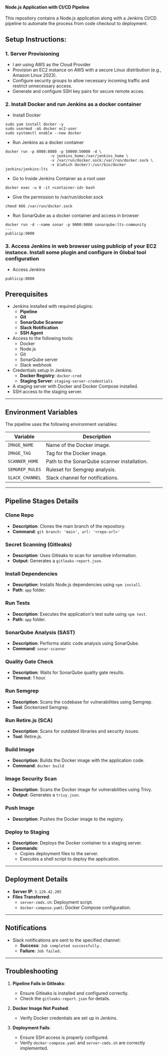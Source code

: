 #### Node.js Application with CI/CD Pipeline

This repository contains a Node.js application along with a Jenkins CI/CD pipeline to automate the process from code checkout to deployment.

## Setup Instructions:

### 1. Server Provisioning
- I am using AWS as the Cloud Provider
- Provision an EC2 instance on AWS with a secure Linux distribution (e.g., Amazon Linux 2023).
- Configure security groups to allow necessary incoming traffic and restrict unnecessary access.
- Generate and configure SSH key pairs for secure remote acces.

### 2. Install Docker and run Jenkins as a docker container
- Install Docker
```
sudo yum install docker -y
sudo usermod -aG docker ec2-user
sudo systemctl enable --now docker
```
- Run Jenkins as a docker container
```
docker run -p 8080:8080 -p 50000:50000 -d \
                    -v jenkins_home:/var/jenkins_home \
                    -v /var/run/docker.sock:/var/run/docker.sock \
                    -v $(which docker):/usr/bin/docker jenkins/jenkins:lts
```
- Go to Inside Jenkins Container as a root user
```
docker exec -u 0 -it <container-id> bash
```
- Give the permission to /var/run/docker.sock
```
chmod 666 /var/run/docker.sock
```
- Run SonarQube as a docker container and access in browser
```
docker run -d --name sonar -p 9000:9000 sonarqube:lts-community
---
publicip:9000
```
### 3. Access Jenkins in web browser using publicip of your EC2 instance. Install some plugin and configure in Global tool configuration
- Access Jenkins
```
publicip:8080
```
## Prerequisites

- Jenkins installed with required plugins:
  - **Pipeline**
  - **Git**
  - **SonarQube Scanner**
  - **Slack Notification**
  - **SSH Agent**
- Access to the following tools:
  - Docker
  - Node.js
  - Git
  - SonarQube server
  - Slack webhook
- Credentials setup in Jenkins:
  - **Docker Registry**: `docker-cred`
  - **Staging Server**: `staging-server-credentials`
- A staging server with Docker and Docker Compose installed.
- SSH access to the staging server.

---

## Environment Variables

The pipeline uses the following environment variables:

| Variable         | Description                                     |
|------------------|-------------------------------------------------|
| `IMAGE_NAME`     | Name of the Docker image.                      |
| `IMAGE_TAG`      | Tag for the Docker image.                      |
| `SCANNER_HOME`   | Path to the SonarQube scanner installation.    |
| `SEMGREP_RULES`  | Ruleset for Semgrep analysis.                  |
| `SLACK_CHANNEL`  | Slack channel for notifications.               |

---

## Pipeline Stages Details

### Clone Repo
- **Description**: Clones the main branch of the repository.
- **Command**: `git branch: 'main', url: '<repo-url>'`

### Secret Scanning (Gitleaks)
- **Description**: Uses Gitleaks to scan for sensitive information.
- **Output**: Generates a `gitleaks-report.json`.

### Install Dependencies
- **Description**: Installs Node.js dependencies using `npm install`.
- **Path**: `app` folder.

### Run Tests
- **Description**: Executes the application's test suite using `npm test`.
- **Path**: `app` folder.

### SonarQube Analysis (SAST)
- **Description**: Performs static code analysis using SonarQube.
- **Command**: `sonar-scanner`

### Quality Gate Check
- **Description**: Waits for SonarQube quality gate results.
- **Timeout**: 1 hour.

### Run Semgrep
- **Description**: Scans the codebase for vulnerabilities using Semgrep.
- **Tool**: Dockerized Semgrep.

### Run Retire.js (SCA)
- **Description**: Scans for outdated libraries and security issues.
- **Tool**: Retire.js.

### Build Image
- **Description**: Builds the Docker image with the application code.
- **Command**: `docker build`

### Image Security Scan
- **Description**: Scans the Docker image for vulnerabilities using Trivy.
- **Output**: Generates a `trivy.json`.

### Push Image
- **Description**: Pushes the Docker image to the registry.

### Deploy to Staging
- **Description**: Deploys the Docker container to a staging server.
- **Commands**:
  - Copies deployment files to the server.
  - Executes a shell script to deploy the application.

---

## Deployment Details

- **Server IP**: `3.129.42.205`
- **Files Transferred**:
  - `server-cmds.sh`: Deployment script.
  - `docker-compose.yaml`: Docker Compose configuration.

---

## Notifications

- Slack notifications are sent to the specified channel:
  - **Success**: `Job completed successfully.`
  - **Failure**: `Job failed.`

---

## Troubleshooting

1. **Pipeline Fails in Gitleaks**:
   - Ensure Gitleaks is installed and configured correctly.
   - Check the `gitleaks-report.json` for details.

2. **Docker Image Not Pushed**:
   - Verify Docker credentials are set up in Jenkins.

3. **Deployment Fails**:
   - Ensure SSH access is properly configured.
   - Verify `docker-compose.yaml` and `server-cmds.sh` are correctly implemented.

